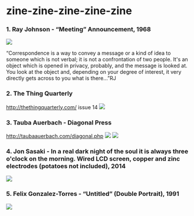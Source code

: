# zine-zine-zine-zine-zine

### 1. Ray Johnson - “Meeting” Announcement, 1968
<img src="http://belkin.ubc.ca/_archived/rayjohnson/images/artwork/announcement.jpg">


“Correspondence is a way to convey a message or a kind of idea to someone which is not verbal; it is not a confrontation of two people. It's an object which is opened in privacy, probably, and the message is looked at. You look at the object and, depending on your degree of interest, it very directly gets across to you what is there...”RJ


### 2. The Thing Quarterly
http://thethingquarterly.com/
issue 14
<img src="http://thethingquarterly.com/media/catalog/product/cache/1/image/9df78eab33525d08d6e5fb8d27136e95/j/a/jamesfranco_web002_1.jpg">


### 3. Tauba Auerbach - Diagonal Press
http://taubaauerbach.com/diagonal.php
<img src="https://arrestedmotion.com/wp-content/uploads/2014/12/diagonal_press01.jpg">
<img src="https://i.pinimg.com/originals/a5/42/ff/a542ff3ba926631ed7a8a07d3f9ed342.jpg">



### 4. Jon Sasaki - In a real dark night of the soul it is always three o'clock on the morning. Wired LCD screen, copper and zinc electrodes (potatoes not included), 2014
<img src="https://i.pinimg.com/474x/07/61/f4/0761f4df78edfc47c528efcea11c43a0--dark-night-the-soul.jpg">


### 5. Felix Gonzalez-Torres - “Untitled” (Double Portrait), 1991
<img src="https://tate.org.uk/art/images/work/T/T13/T13309_10.jpg">
